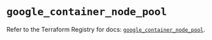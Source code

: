 # `google_container_node_pool`

Refer to the Terraform Registry for docs: [`google_container_node_pool`](https://registry.terraform.io/providers/hashicorp/google-beta/5.21.0/docs/resources/google_container_node_pool).

